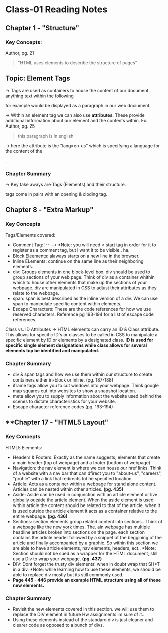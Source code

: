 # Class-01 Reading Notes

## **Chapter 1 - "Structure"**

### **Key Concepts:**
Author, pg. 21
> "HTML uses elements to describe the structure of pages"


## Topic: **Element Tags**

-> Tags are used as containers to house the content of our document. anything text within the following <p> </p> for example would be displayed as a paragraph in our web dociument.

-> WIthin an element tag we can also use **attributes**. These provide additional information about our element and the contents within. 
  Ex. Author, pg. 25
> <p lang="en-us"> this paragraph is in english </p> 
-> here the attribute is the "lang=en-us" which is specifying a language for the content of the <p>. 
  
### **Chapter Summary**
-> Key take aways are Tags (Elements) and their structure. <p> </p> tags come in pairs with an opening & cloding tag. 
  
 
## **Chapter 8 - "Extra Markup"**
  
### **Key Concepts**
  
Tags/Elements covered:
 - Comment Tag: !-- --> *Note: you will need < start tag in order for it to register as a comment tag, but i want it to be visible.. ha.
 - Block Eleements: alaways starts on a new line in the browser. 
 - Inline ELements: continue on the same line as their neighboring elements. 
 - div: Groups elements in one block-level box. div should be used to group sections of your web page. Think of div as a container whithin which to house other elements that make up the sections of your webpage. div are manipulated in CSS to adjust their attributes as they relate to the webpage.
 - span: span is best described as the inline version of a div. We can use span to manipulate specific content within elements.
 - Escape Characters: These are the code references for how we use reserved characters. Reference pg 193-194 for a list of escape code references. 
  
Class vs. ID Attributes
-> HTML elements can carry an ID & Class attribute. This allows for specific ID's or classes to be called in CSS to manipulate a specific element by ID or elements by a designated class. **ID is used for specific single element designations while class allows for several elements top be identified and manipulated.**
  
### **Chapter Summary**
  - div & span tags and how we use them within our structure to create containers either in-block or inline. (pg. 187-188)
  - iframe tags allow you to cut windows into your webpage. Think google map squares cut into websites to show a snapshot location. 
  - meta allow you to supply information about the website used behind the scenes to dictate characteristics for your website. 
  - Escape character reference codes (pg. 193-194)
  
## **Chapter 17 - "HTML5 Layout"

### **Key Concepts**

HTML5 Elements:

- Headers & Footers: Exactly as the name suggests, elements that create a main header (top of webpage) and a footer (bottom of webpage)
- Navigation: the nav element is where we can house our href links. Think of a website with a nav bar that can dfirect you to "about-us", "careers", "profile" with a link that redirects tot he specified location. 
- Article: Acts as a container within a webpage for stand alone content. Articles can be nested within other articles. **(pg. 435)**
- Aside: Aside can be used in conjunction with an article element or live globally outside the article element. When the aside element is used within article the content should be related to that of the article. when it is used outside the article element it acts as a container relative to the entire webpage. **(pg. 436)** 
- Sections: section elements group related content into sections.. Think of a webpage like the new york times. The. ain webpage has multiple headline articles broken into sections on the page. each section contains the article header followed by a snippet of the beggining of the article and finally accompanied by a graphic. So within this section we are able to have article elements, nav elements, headers, ect.. *Note: Section should not be sued as a wrapper for the HTML document, still use a Div to wrap your webpage. **(pg. 437)**
- DIV: Dont forget the trusty div elements! when in doubt wrap that SH*T in a div. *Note: while learning how to use these elements, we should be able to replace div mostly but its still commonly used. 
- **Page 445 - 446 provide an example HTML structure using all of these new elements.**
  
### **Chapter Summary**
- Revisit the new elements covered in this section. we will use them to replace the DIV element in future Hw assignments im sure of it.. 
- Using these elements instead of the standard div is just cleaner and clearer code as opposed to a bunch of divs. 
  
  
  
  
  
  
  
  
  
  
  
  
  
  
  
  
  
  
